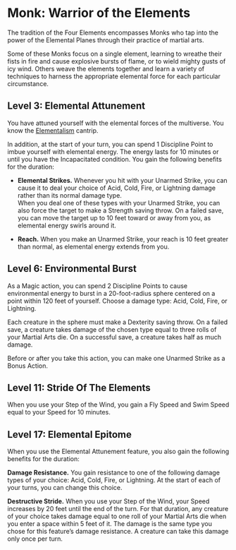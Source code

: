 # Monk: Warrior of the Elements

The tradition of the Four Elements encompasses Monks who tap into the power of the Elemental Planes through their practice of martial arts.

Some of these Monks focus on a single element, learning to wreathe their fists in fire and cause explosive bursts of flame, or to wield mighty gusts of icy wind. Others weave the elements together and learn a variety of techniques to harness the appropriate elemental force for each particular circumstance.

## Level 3: Elemental Attunement

You have attuned yourself with the elemental forces of the multiverse. You know the [Elementalism](../../spells/cantrip.md#elementalism) cantrip.

In addition, at the start of your turn, you can spend 1 Discipline Point to imbue yourself with elemental energy. The energy lasts for 10 minutes or until you have the Incapacitated condition. You gain the following benefits for the duration:
 
- **Elemental Strikes.** Whenever you hit with your Unarmed Strike, you can cause it to deal your choice of Acid, Cold, Fire, or Lightning damage rather than its normal damage type.  
When you deal one of these types with your Unarmed Strike, you can also force the target to make a Strength saving throw. On a failed save, you can move the target up to 10 feet toward or away from you, as elemental energy swirls around it.

- **Reach.** When you make an Unarmed Strike, your reach is 10 feet greater than normal, as elemental energy extends from you.

## Level 6: Environmental Burst

As a Magic action, you can spend 2 Discipline Points to cause environmental energy to burst in a 20-foot-radius sphere centered on a point within 120 feet of yourself. Choose a damage type: Acid, Cold, Fire, or Lightning.

Each creature in the sphere must make a Dexterity saving throw. On a failed save, a creature takes damage of the chosen type equal to three rolls of your Martial Arts die. On a successful save, a creature takes half as much damage.

Before or after you take this action, you can make one Unarmed Strike as a Bonus Action.

## Level 11: Stride Of The Elements

When you use your Step of the Wind, you gain a Fly Speed and Swim Speed equal to your Speed for 10 minutes.

## Level 17: Elemental Epitome

When you use the Elemental Attunement feature, you also gain the following benefits for the duration:

**Damage Resistance.** You gain resistance to one of the following damage types of your choice: Acid, Cold, Fire, or Lightning. At the start of each of your turns, you can change this choice.

**Destructive Stride.** When you use your Step of the Wind, your Speed increases by 20 feet until the end of the turn. For that duration, any creature of your choice takes damage equal to one roll of your Martial Arts die when you enter a space within 5 feet of it. The damage is the same type you chose for this feature’s damage resistance. A creature can take this damage only once per turn.
 
